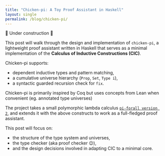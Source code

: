 ```yaml
---
title: "Chicken-pi: A Toy Proof Assistant in Haskell"
layout: single
permalink: /blog/chicken-pi/
---
```


🚧 Under construction 🐔

This post will walk through the design and implementation of `chicken-pi`, a lightweight proof assistant written in Haskell that serves as a minimal implementation of the **Calculus of Inductive Constructions (CIC)**.

Chicken-pi supports:

- dependent inductive types and pattern matching,
- a cumulative universe hierarchy (`Prop`, `Set`, `Type i`),
- a syntactic guarded recursion check for `fix`.

Chicken-pi is primarily inspired by Coq but uses concepts from Lean when convenient (eg. annotated type universes)

The project takes a small polymorphic lambda calculus [`pi-forall version 2`](https://github.com/sweirich/pi-forall/tree/2023/version2), and extends it with the above constructs to work as a full-fledged proof assistant.

This post will focus on:
- the structure of the type system and universes,
- the type checker (aka proof checker 😉),
- and the design decisions involved in adapting CIC to a minimal core.
